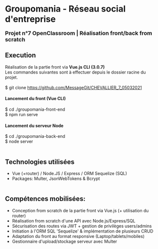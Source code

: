 # Groupomania - Réseau social d'entreprise
<font style="font-size: 18px;"><b>Projet n°7 OpenClassroom | Réalisation front/back from scratch </b></font><br />
## Execution
Réalisation de la partie front via <b>Vue.js CLI (3.0.7)</b><br />
Les commandes suivantes sont à effectuer depuis le dossier racine du projet.<br /><br />
$ git clone https://github.com/MessageGit/CHEVALLIER_7_05032021<br />
#### Lancement du front (Vue CLI)
$ cd ./groupomania-front-end<br />
$ npm run serve<br />
#### Lancement du serveur Node
$ cd ./groupomania-back-end<br />
$ node server
<br /><br />
## Technologies utilisées
- Vue (+router) / Node.JS / Express / ORM Sequelize (SQL)<br />
- Packages: Multer, JsonWebTokens & Bcrypt
<br /><br />
## Compétences mobilisées:
- Conception from scratch de la partie front via Vue.js (+ utilisation du router)<br />
- Réalisation from scratch d'une API avec Node.js/Express/SQL<br />
- Sécurisation des routes via JWT + gestion de privilèges users/admins<br />
- Initiation à l'ORM SQL 'Sequelize' & implémentation de plusieurs CRUD<br />
- Adaptation du front au format responsive (Laptop/tablets/mobiles)<br />
- Gestionnaire d'upload/stockage serveur avec Multer
